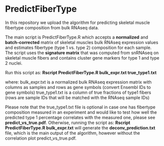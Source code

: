 # PredictFiberType
In this repository we upload the algorithm for predicting skeletal muscle fibertype composition from bulk RNAseq data.

The main script is PredictFiberType.R which accepts a **normalized** and **batch-corrected** matrix of skeletal muscles bulk RNAseq expression values and estimates fibertype (type 1 vs. type 2) composition for each sample. The script uses the **signature matrix** that was computed from snRNAseq on skeletal muscle fibers and contains cluster gene markers for type 1 and type 2 nuclei.

Run this script as: **Rscript PredictFiberType.R bulk_expr.txt true_type1.txt**

where:
bulk_expr.txt is a normalized bulk RNAseq expression matrix with columns as samples and rows as gene symbols (convert Ensembl IDs to gene symbols)
true_type1.txt is a column of true fractions of type1 fibers (rows are sample IDs that will be matched with the RNAseq sample IDs)

Please note that the true_type1.txt file is optional in case one has fibertype composition measured in an experiment and would like to test how well the predicted type 1 percentage correlates with the measured one, please see **predict_vs_true.pdf**. Otherwise, running the script as: **Rscript PredictFiberType.R bulk_expr.txt** will generate the **deconv_prediction.txt** file, which is the main output of the algorithm, however without the correlation plot predict_vs_true.pdf.

